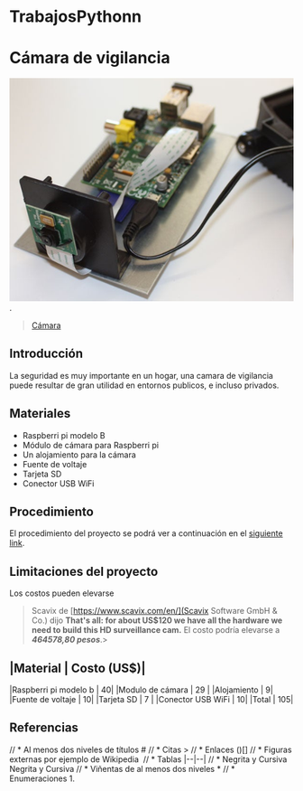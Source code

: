 # TrabajosPythonn
# Cámara de vigilancia
![Camara Raspberri Pi](camara.jpg).
>[Cámara](https://content.instructables.com/ORIG/FEM/MVMR/HO7X6PPQ/FEMMVMRHO7X6PPQ.jpg?auto=webp&frame=1&fit=bounds&md=fd0e2d8cd125687fdcebdbe307aa4cca)
## Introducción
La seguridad es muy importante en un hogar, una camara de vigilancia puede resultar de gran utilidad en entornos publicos, e incluso privados.
## Materiales
* Raspberri pi modelo B
* Módulo de cámara para Raspberri pi
* Un alojamiento para la cámara
* Fuente de voltaje
* Tarjeta SD
* Conector USB WiFi
## Procedimiento
El procedimiento del proyecto se podrá ver a continuación en el [siguiente link](https://www.instructables.com/Raspberry-Pi-as-low-cost-HD-surveillance-camera/).
## Limitaciones del proyecto
Los costos pueden elevarse
> Scavix de [https://www.scavix.com/en/](Scavix Software GmbH & Co.) dijo
> **That's all: for about US$120 we have all the hardware we need to build this HD surveillance cam.**
El costo podría elevarse a ***464578,80 pesos***.>

|Material | Costo (US$)|
-------------------------------
|Raspberri pi modelo b | 40|
|Modulo de cámara | 29 |
|Alojamiento | 9|
|Fuente de voltaje | 10|
|Tarjeta SD | 7 |
|Conector USB WiFi | 10|
|Total | 105|
## Referencias


// * Al menos dos niveles de títulos #
// * Citas > 
// * Enlaces ()[]
// * Figuras externas por ejemplo de Wikipedia ![]()
// * Tablas |--|--|
// * Negrita y Cursiva Negrita y Cursiva
// * Viñentas  de al menos dos niveles *
// * Enumeraciones 1.
